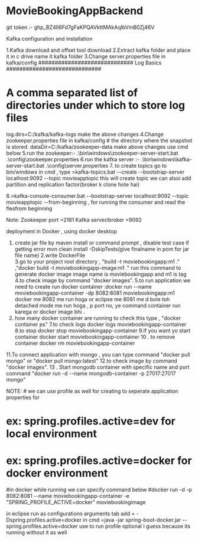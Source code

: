 # MovieBookingAppBackend
git token :- 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

Kafka configuration and installation

1.Kafka download and offset tool download
2.Extract kafka folder and place it in c drive name it kafka folder
3.Change server.properties file in kafka/config  ############################# Log Basics #############################
# A comma separated list of directories under which to store log files
log.dirs=C:/kafka/kafka-logs
make the above changes
4.Change zookeeper.properties file in kafka/config # the directory where the snapshot is stored.
dataDir=C:/kafka/zookeeper-data
make above changes
use cmd below
5.run the zookeeper:- .\bin\windows\zookeeper-server-start.bat .\config\zookeeper.properties
6.run the kafka server :- .\bin\windows\kafka-server-start.bat .\config\server.properties
7. to create topics go to bin/windows in cmd , type >kafka-topics.bat --create --bootstrap-server localhost:9092 --topic movieapptopic
this will create topic 
we can alsoi add partition and replication factor(broker k clone hote hai)

8.>kafka-console-consumer.bat --bootstrap-server localhost:9092 --topic movieapptopic --from-beginning   ,
for running the consumer and read the flesfrom beginning

Note:
Zookeeper port =2181
Kafka server/broker =9092


deployment in Docker , using docker desktop 
1. create jar file by maven install or command prompt , disable test case if getting error mvn clean install -DskipTests(give finalname in pom for jar file name)
2.write DockerFile   
3.go to your project root directory , "build -t moviebookingapp:m1 ." ,"docker build -t moviebookingapp-image:m1 ." run this command to generate docker image  image name is moviebookingapp 
and m1 is tag
4.to check image by command "docker images".
5.to run application we need to create run docker container  :docker run --name moviebookingapp-container -dp 8082:8081 moviebookingapp:m1
docker me 8082 me run hoga or eclipse me 8081 me d bole toh detached mode me run hoga , p port no, 
ye command container run karega or docker image bhi .
6. how many docker container are running to check this type , "docker container ps"
7.to check logs docker  logs  moviebookingapp-container
8.to stop docker stop moviebookingapp-container
9.If you want yo start container docker start moviebookingapp-container
10 . to remove container docker rm moviebookingapp-container

11.To connect application with mongo , you can type command "docker pull mongo" or "docker pull mongo:latest"
12.to check image by command "docker images".
13 . Start mongodb container with specific name and port command "docker run -d --name mongodb-container -p 27017:27017 mongo"

NOTE: # we can use profile as well for creating to seperate application properties for
# ex: spring.profiles.active=dev for local environment
# ex: spring.profiles.active=docker for docker environment
#in docker while running we can specify command below
#docker run -d -p 8082:8081 --name moviebookingapp-container -e "SPRING_PROFILE_ACTIVE=docker" moviebookingimage

in eclipse run as configurations arguments tab add = -Dspring.profiles.active=docker
in cmd =java -jar spring-boot-docker.jar --spring.profiles.active=docker use to run profile optional I guess because its running without it as well
